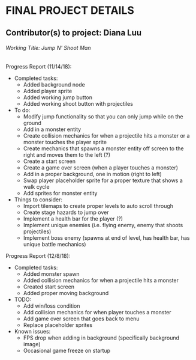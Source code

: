 # FINAL PROJECT DETAILS

## Contributor(s) to project: Diana Luu

###### Working Title: Jump N' Shoot Man

Progress Report (11/14/18):
* Completed tasks:
	* Added background node
	* Added player sprite
	* Added working jump button
	* Added working shoot button with projectiles
* To do:
	* Modify jump functionality so that you can only jump while on the ground
	* Add in a monster entity
	* Create collision mechanics for when a projectile hits a monster or a monster touches the player sprite
	* Create mechanics that spawns a monster entity off screen to the right and moves them to the left (?)
	* Create a start screen
	* Create a game over screen (when a player touches a monster)
	* Add in a proper background, one in motion (right to left)
	* Swap player placeholder sprite for a proper texture that shows a walk cycle
	* Add sprites for monster entity
* Things to consider:
	* Import tilemaps to create proper levels to auto scroll through
	* Create stage hazards to jump over
	* Implement a health bar for the player (?)
	* Implement unique enemies (i.e. flying enemy, enemy that shoots projectiles)
	* Implement boss enemy (spawns at end of level, has health bar, has unique battle mechanics)

Progress Report (12/8/18):
* Completed tasks:
	* Added monster spawn
	* Added collision mechanics for when a projectile hits a monster
	* Created start screen
	* Added proper moving background
* TODO:
	* Add win/loss condition
	* Add collision mechanics for when player touches a monster
	* Add game over screen that goes back to menu
	* Replace placeholder sprites
* Known issues:
	* FPS drop when adding in background (specifically background image)
	* Occasional game freeze on startup

